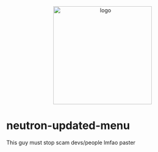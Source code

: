 

<div align="center">
  <img width="258" src="https://media.discordapp.net/attachments/726183979581177947/741273531773616228/Z.png" alt="logo">
</div>

# neutron-updated-menu
This guy must stop scam devs/people lmfao paster
